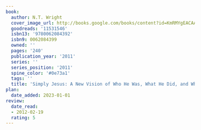 ```yaml
---
book:
  author: N.T. Wright
  cover_image_url: http://books.google.com/books/content?id=KmRMYgEACAAJ&printsec=frontcover&img=1&zoom=1&source=gbs_api
  goodreads: '11531546'
  isbn13: '9780062084392'
  isbn9: 0062084399
  owned: ''
  pages: '240'
  publication_year: '2011'
  series: ''
  series_position: '2011'
  spine_color: '#0e73a1'
  tags: ''
  title: 'Simply Jesus: A New Vision of Who He Was, What He Did, and Why He Matters'
plan:
  date_added: 2023-01-01
review:
  date_read:
  - 2012-02-19
  rating: 5
---
```

